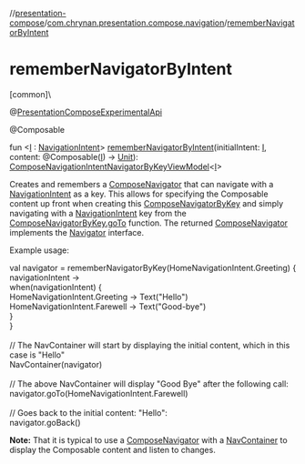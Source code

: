 //[presentation-compose](../../index.md)/[com.chrynan.presentation.compose.navigation](index.md)/[rememberNavigatorByIntent](remember-navigator-by-intent.md)

# rememberNavigatorByIntent

[common]\

@[PresentationComposeExperimentalApi](../com.chrynan.presentation.compose/-presentation-compose-experimental-api/index.md)

@Composable

fun &lt;[I](remember-navigator-by-intent.md) : [NavigationIntent](../../../presentation-core/presentation-core/com.chrynan.presentation.navigation/-navigation-intent/index.md)&gt; [rememberNavigatorByIntent](remember-navigator-by-intent.md)(initialIntent: [I](remember-navigator-by-intent.md), content: @Composable([I](remember-navigator-by-intent.md)) -&gt; [Unit](https://kotlinlang.org/api/latest/jvm/stdlib/kotlin/-unit/index.html)): [ComposeNavigationIntentNavigatorByKeyViewModel](-compose-navigation-intent-navigator-by-key-view-model/index.md)&lt;[I](remember-navigator-by-intent.md)&gt;

Creates and remembers a [ComposeNavigator](-compose-navigator/index.md) that can navigate with a [NavigationIntent](../../../presentation-core/presentation-core/com.chrynan.presentation.navigation/-navigation-intent/index.md) as a key. This allows for specifying the Composable content up front when creating this [ComposeNavigatorByKey](-compose-navigator-by-key/index.md) and simply navigating with a [NavigationIntent](../../../presentation-core/presentation-core/com.chrynan.presentation.navigation/-navigation-intent/index.md) key from the [ComposeNavigatorByKey.goTo](-compose-navigator-by-key/go-to.md) function. The returned [ComposeNavigator](-compose-navigator/index.md) implements the [Navigator](../../../presentation-core/presentation-core/com.chrynan.presentation.navigation/-navigator/index.md) interface.

Example usage:

val navigator = rememberNavigatorByKey(HomeNavigationIntent.Greeting) { navigationIntent -&gt;\
    when(navigationIntent) {\
        HomeNavigationIntent.Greeting -&gt; Text("Hello")\
        HomeNavigationIntent.Farewell -&gt; Text("Good-bye")\
    }\
}\
\
// The NavContainer will start by displaying the initial content, which in this case is "Hello"\
NavContainer(navigator)\
\
// The above NavContainer will display "Good Bye" after the following call:\
navigator.goTo(HomeNavigationIntent.Farewell)\
\
// Goes back to the initial content: "Hello":\
navigator.goBack()

**Note:** That it is typical to use a [ComposeNavigator](-compose-navigator/index.md) with a [NavContainer](-nav-container.md) to display the Composable content and listen to changes.
